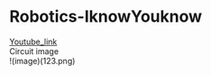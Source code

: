 # Robotics-IknowYouknow

[Youtube_link](https://youtu.be/AwbF5eb6ghg)<br>
Circuit image<br>
!(image)(123.png)
